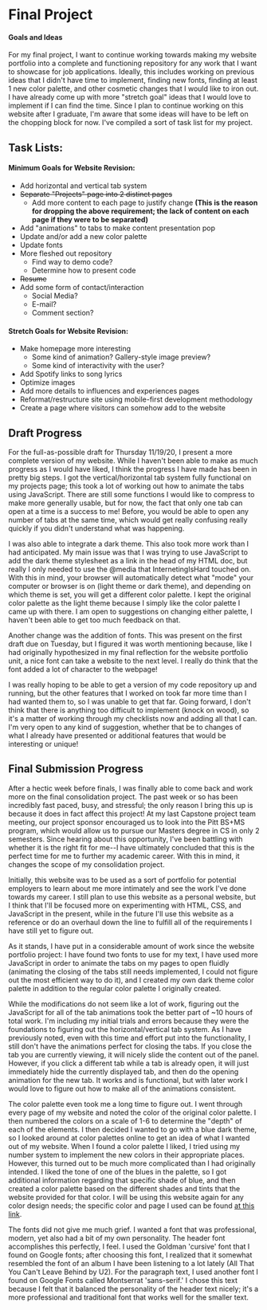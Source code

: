 # Final Project

#### Goals and Ideas
For my final project, I want to continue working towards making my website portfolio into a complete and functioning repository for any work that I want to showcase for job applications. Ideally, this includes working on previous ideas that I didn't have time to implement, finding new fonts, finding at least 1 new color palette, and other cosmetic changes that I would like to iron out. I have already come up with more "stretch goal" ideas that I would love to implement if I can find the time. Since I plan to continue working on this website after I graduate, I'm aware that some ideas will have to be left on the chopping block for now. I've compiled a sort of task list for my project.

## Task Lists:
#### Minimum Goals for Website Revision:
- Add horizontal and vertical tab system
- ~~Separate "Projects" page into 2 distinct pages~~
  - Add more content to each page to justify change **(This is the reason for dropping the above requirement; the lack of content on each page if they were to be separated)**
- Add "animations" to tabs to make content presentation pop
- Update and/or add a new color palette
- Update fonts
- More fleshed out repository
  - Find way to demo code?
  - Determine how to present code
- ~~Resume~~
- Add some form of contact/interaction
  - Social Media?
  - E-mail?
  - Comment section?

#### Stretch Goals for Website Revision:
- Make homepage more interesting
  - Some kind of animation? Gallery-style image preview?
  - Some kind of interactivity with the user?
- Add Spotify links to song lyrics
- Optimize images
- Add more details to influences and experiences pages
- Reformat/restructure site using mobile-first development methodology
- Create a page where visitors can somehow add to the website

## Draft Progress
For the full-as-possible draft for Thursday 11/19/20, I present a more complete version of my website. While I haven't been able to make as much progress as I would have liked, I think the progress I have made has been in pretty big steps. I got the vertical/horizontal tab system fully functional on my projects page; this took a lot of working out how to animate the tabs using JavaScript. There are still some functions I would like to compress to make more generally usable, but for now, the fact that only one tab can open at a time is a success to me! Before, you would be able to open any number of tabs at the same time, which would get really confusing really quickly if you didn't understand what was happening.

I was also able to integrate a dark theme. This also took more work than I had anticipated. My main issue was that I was trying to use JavaScript to add the dark theme stylesheet as a link in the head of my HTML doc, but really I only needed to use the @media that InternetingIsHard touched on. With this in mind, your browser will automatically detect what "mode" your computer or browser is on (light theme or dark theme), and depending on which theme is set, you will get a different color palette. I kept the original color palette as the light theme because I simply like the color palette I came up with there. I am open to suggestions on changing either palette, I haven't been able to get too much feedback on that.

Another change was the addition of fonts. This was present on the first draft due on Tuesday, but I figured it was worth mentioning because, like I had originally hypothesized in my final reflection for the website portfolio unit, a nice font can take a website to the next level. I really do think that the font added a lot of character to the webpage!

I was really hoping to be able to get a version of my code repository up and running, but the other features that I worked on took far more time than I had wanted them to, so I was unable to get that far. Going forward, I don't think that there is anything too difficult to implement (knock on wood), so it's a matter of working through my checklists now and adding all that I can. I'm very open to any kind of suggestion, whether that be to changes of what I already have presented or additional features that would be interesting or unique!

## Final Submission Progress
After a hectic week before finals, I was finally able to come back and work more on the final consolidation project. The past week or so has been incredibly fast paced, busy, and stressful; the only reason I bring this up is because it does in fact affect this project! At my last Capstone project team meeting, our project sponsor encouraged us to look into the Pitt BS+MS program, which would allow us to pursue our Masters degree in CS in only 2 semesters. Since hearing about this opportunity, I've been battling with whether it is the right fit for me--I have ultimately concluded that this is the perfect time for me to further my academic career. With this in mind, it changes the scope of my consolidation project.

Initially, this website was to be used as a sort of portfolio for potential employers to learn about me more intimately and see the work I've done towards my career. I still plan to use this website as a personal website, but I think that I'll be focused more on experimenting with HTML, CSS, and JavaScript in the present, while in the future I'll use this website as a reference or do an overhaul down the line to fulfill all of the requirements I have still yet to figure out.

As it stands, I have put in a considerable amount of work since the website portfolio project: I have found two fonts to use for my text, I have used more JavaScript in order to animate the tabs on my pages to open fluidly (animating the closing of the tabs still needs implemented, I could not figure out the most efficient way to do it), and I created my own dark theme color palette in addition to the regular color palette I originally created.

While the modifications do not seem like a lot of work, figuring out the JavaScript for all of the tab animations took the better part of ~10 hours of total work. I'm including my initial trials and errors because they were the foundations to figuring out the horizontal/vertical tab system. As I have previously noted, even with this time and effort put into the functionality, I still don't have the animations perfect for closing the tabs. If you close the tab you are currently viewing, it will nicely slide the content out of the panel. However, if you click a different tab while a tab is already open, it will just immediately hide the currently displayed tab, and then do the opening animation for the new tab. It works and is functional, but with later work I would love to figure out how to make all of the animations consistent.

The color palette even took me a long time to figure out. I went through every page of my website and noted the color of the original color palette. I then numbered the colors on a scale of 1-6 to determine the "depth" of each of the elements. I then decided I wanted to go with a blue dark theme, so I looked around at color palettes online to get an idea of what I wanted out of my website. When I found a color palette I liked, I tried using my number system to implement the new colors in their appropriate places. However, this turned out to be much more complicated than I had originally intended. I liked the tone of one of the blues in the palette, so I got additional information regarding that specific shade of blue, and then created a color palette based on the different shades and tints that the website provided for that color. I will be using this website again for any color design needs; the specific color and page I used can be found [at this link](https://www.color-hex.com/color/0e2a62).

The fonts did not give me much grief. I wanted a font that was professional, modern, yet also had a bit of my own personality. The header font accomplishes this perfectly, I feel. I used the Goldman 'cursive' font that I found on Google fonts; after choosing this font, I realized that it somewhat resembled the font of an album I have been listening to a lot lately (All That You Can't Leave Behind by U2). For the paragraph text, I used another font I found on Google Fonts called Montserrat 'sans-serif.' I chose this text because I felt that it balanced the personality of the header text nicely; it's a more professional and traditional font that works well for the smaller text.
